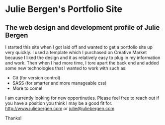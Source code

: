 Julie Bergen's Portfolio Site
=============================

The web design and development profile of Julie Bergen
------------------------------------------------------

I started this site when I got laid off and wanted to get a portfolio site up very quickly. I used a template which I purchased on Creative Market because I liked the design and it as relatively easy to plug in my information and work. Then when I had more time, I tore apart the back end and added some new technologies that I wanted to work with such as:
- Git (for version control)
- SASS (for smarter and more manageable css)
- More to come!

I am currently looking for new opportinuties. Please feel free to reach out if you have a position you think I may be a good fit for. http://www.juliebergen.com or julie@juliebergen.com

Thanks!